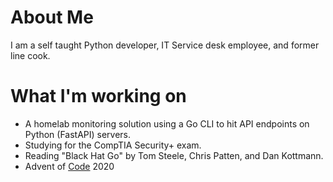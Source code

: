 # About Me
  I am a self taught Python developer, IT Service desk employee, and former line cook.
  
# What I'm working on

- A homelab monitoring solution using a Go CLI to hit API endpoints on Python (FastAPI) servers.
- Studying for the CompTIA Security+ exam.
- Reading "Black Hat Go" by Tom Steele, Chris Patten, and Dan Kottmann.
- Advent of [Code] 2020
 
[Code]: https://adventofcode.com/2020
